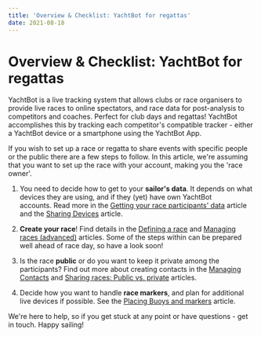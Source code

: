 ```yaml
---
title: 'Overview & Checklist: YachtBot for regattas'
date: 2021-08-18
---
```


# Overview & Checklist: YachtBot for regattas

YachtBot is a live tracking system that allows clubs or race organisers to provide live races to online spectators, and race data for post-analysis to competitors and coaches. Perfect for club days and regattas! YachtBot accomplishes this by tracking each competitor's compatible tracker - either a YachtBot device or a smartphone using the YachtBot App.

If you wish to set up a race or regatta to share events with specific people or the public there are a few steps to follow. In this article, we're assuming that you want to set up the race with your account, making you the 'race owner'.

1. You need to decide how to get to your **sailor's data**. It depends on what devices they are using, and if they (yet) have own YachtBot accounts. Read more in the [Getting your race participants' data](../../YachtBot%20Web/Race%20Management/Getting%20your%20race%20participants'%20data.md) article and the [Sharing Devices](../../YachtBot%20Web/Getting%20started/Sharing%20Devices.md) article.

1. **Create your race**! Find details in the [Defining a race](../../YachtBot%20Web/Getting%20started/Creating%20a%20YachtBot%20race%20session.md) and [Managing races (advanced)](<../../YachtBot%20Web/Race%20Editor/Managing%20races%20(advanced).md>) articles. Some of the steps within can be prepared well ahead of race day, so have a look soon!

1. Is the race **public** or do you want to keep it private among the participants? Find out more about creating contacts in the [Managing Contacts](../../YachtBot%20Web/Getting%20started/Managing%20YachtBot%20Contacts.md) and [Sharing races: Public vs. private](../../YachtBot%20Web/YachtBot%20accounts:%20the%20basics/Sharing%20races:%20Public%20vs.%20private.md) articles.

1. Decide how you want to handle **race markers**, and plan for additional live devices if possible. See the [Placing Buoys and markers](../../YachtBot%20Web/Race%20Management/Placing%20Buoys%20and%20markers.md) article.

We're here to help, so if you get stuck at any point or have questions - get in touch. Happy sailing!
